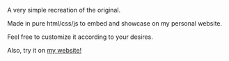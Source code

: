 A very simple recreation of the original.

Made in pure html/css/js to embed and showcase on my personal website.

Feel free to customize it according to your desires.

Also, try it on [my website!](https://berkbeken.xo.je/crt-invaders)
